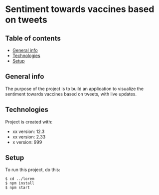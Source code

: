 # Sentiment towards vaccines based on tweets

## Table of contents
* [General info](#general-info)
* [Technologies](#technologies)
* [Setup](#setup)

## General info
The purpose of the project is to build an application to visualize the sentiment towards vaccines based on tweets, with live updates.
	
## Technologies
Project is created with:
* xx version: 12.3
* xx version: 2.33
* x version: 999
	
## Setup
To run this project, do this:

```
$ cd ../lorem
$ npm install
$ npm start

